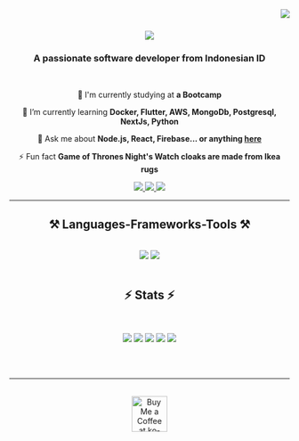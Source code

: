 <img align="right" src="https://visitor-badge.laobi.icu/badge?page_id=salesp07.salesp07" />

<h1 align="center">
    <img src="https://readme-typing-svg.herokuapp.com/?font=Righteous&size=35&center=true&vCenter=true&width=500&height=70&duration=4000&lines=Hi+There!+👋;+I'm+Abdul+Ghani!;" />
</h1>

<h3 align="center">A passionate software developer from Indonesian ID</h3>

<br/>

<div align="center">
 
 🔭 I'm currently studying at  **a Bootcamp**
 
 🌱 I’m currently learning **Docker, Flutter, AWS, MongoDb, Postgresql, NextJs, Python**

💬 Ask me about **Node.js, React, Firebase... or anything [here](https://chat.whatsapp.com/DW86JsixyKk7d4aLonosxL)**

⚡ Fun fact **Game of Thrones Night's Watch cloaks are made from Ikea rugs**

 </div>
 
<div align="center"> 
    <a href="https://discordapp.com/users/1122709524537679933" target="_blank">
    <img src="https://img.shields.io/badge/Discord-7289DA?style=for-the-badge&logo=discord&logoColor=white" target="_blank" />
  </a>
  <a href="#" target="_blank">
    <img src="https://img.shields.io/badge/LinkedIn-0077B5?style=for-the-badge&logo=linkedin&logoColor=white" target="_blank" />
  </a>
  <a href="https://ohmyghann.github.io/portofolio2/" target="_blank">
     <img src="https://img.shields.io/badge/Portfolio-FF5722?style=for-the-badge&logo=todoist&logoColor=white" target="_blank" /> <!-- sqlite, safari, google-chrome are other good icon options -->
  </a>
</div>

 <hr/>
 
<h2 align="center">⚒️ Languages-Frameworks-Tools ⚒️</h2>
<br/>
<div align="center">
    <img src="https://skillicons.dev/icons?i=react,bootstrap,html,css,vscode,github,figma,tailwind,git" />
    <img src="https://skillicons.dev/icons?i=nodejs,python,javascript,mysql,laravel,php" /><br>
</div>

<br/>


<h2 align="center">⚡ Stats ⚡</h2>
<br>
<div align=center>


[![](https://raw.githubusercontent.com/vn7n24fzkq/github-profile-summary-cards-example/master/profile-summary-card-output/chartreuse_dark/0-profile-details.svg)](https://github.com/vn7n24fzkq/github-profile-summary-cards)
[![](https://raw.githubusercontent.com/vn7n24fzkq/github-profile-summary-cards-example/master/profile-summary-card-output/chartreuse_dark/1-repos-per-language.svg)](https://github.com/vn7n24fzkq/github-profile-summary-cards) [![](https://raw.githubusercontent.com/vn7n24fzkq/github-profile-summary-cards-example/master/profile-summary-card-output/chartreuse_dark/2-most-commit-language.svg)](https://github.com/vn7n24fzkq/github-profile-summary-cards)
[![](https://raw.githubusercontent.com/vn7n24fzkq/github-profile-summary-cards-example/master/profile-summary-card-output/chartreuse_dark/3-stats.svg)](https://github.com/vn7n24fzkq/github-profile-summary-cards) [![](https://raw.githubusercontent.com/vn7n24fzkq/github-profile-summary-cards-example/master/profile-summary-card-output/chartreuse_dark/4-productive-time.svg)](https://github.com/vn7n24fzkq/github-profile-summary-cards)

</div>

<br/><br/>

<hr/>

<br/>

<div align="center">
<a href='https://sociabuzz.com/ohmyghan' target='_blank'><img height='64' style='border:0px;height:64px;' src='https://storage.ko-fi.com/cdn/kofi1.png?v=3' border='0' alt='Buy Me a Coffee at ko-fi.com' /></a>
</div>

<br/>
